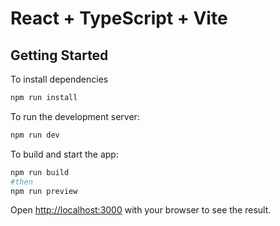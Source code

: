 # React + TypeScript + Vite

## Getting Started

To install dependencies

```bash
npm run install
```

To run the development server:

```bash
npm run dev
```

To build and start the app:

```bash
npm run build
#then
npm run preview
```

Open [http://localhost:3000](http://localhost:[port]) with your browser to see the result.
